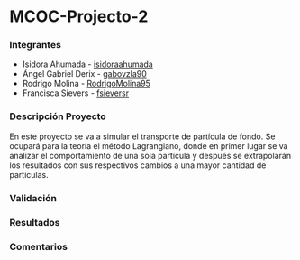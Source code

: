 # MCOC-Projecto-2
### Integrantes 
* Isidora Ahumada - [isidoraahumada](https://github.com/isidoraahumada)
* Ángel Gabriel Derix - [gabovzla90](https://github.com/gabovzla90)
* Rodrigo Molina - [RodrigoMolina95](https://github.com/RodrigoMolina95)
* Francisca Sievers - [fsieversr](https://github.com/fsieversr)
### Descripción Proyecto
En este proyecto se va a simular el transporte de partícula de fondo. Se ocupará para la teoría el método Lagrangiano, donde en primer lugar se va analizar el comportamiento de una sola partícula y después se extrapolarán los resultados con sus respectivos cambios a una mayor cantidad de partículas.

### Validación
 
### Resultados
 
### Comentarios
